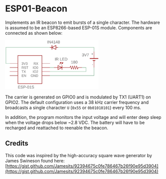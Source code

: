 # ESP01-Beacon

Implements an IR beacon to emit bursts of a single character. The hardware is assumed to be an ESP8266-based ESP-01S module. Components are connected as shown below:

<img src="docs/ESP01-Beacon.jpg" alt="ESP01-Beacon" width="60%"/>

The carrier is generated on GPIO0 and is modulated by TX1 (UART1) on GPIO2. The default configuration uses a 38 kHz carrier frequency and broadcasts a single character `U` (`0x55` or `0b01010101`) every 100 ms. 

In addition, the program monitors the input voltage and will enter deep sleep when the voltage drops below ~2.8 VDC. The battery will have to be recharged and reattached to reenable the beacon.

## Credits

This code was inspired by the high-accuracy square wave generator by James Swineson found here:
[https://gist.github.com/Jamesits/92394675c0fe786467b26f90e95d3904](https://gist.github.com/Jamesits/92394675c0fe786467b26f90e95d3904)
